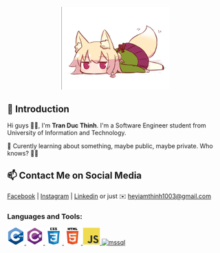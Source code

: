<p align="center">
  <a href="https://github.com/OctGuy">
    <img src="meow.png" alt="Banner" width="50%">
  </a>
</p>

## 👋 Introduction

Hi guys 🙆‍♂️, I'm **Tran Duc Thinh**. I'm a Software Engineer student from University of Information and Technology. 

🧘 Curently learning about something, maybe public, maybe private. Who knows? 💁‍♂️

## 📫 Contact Me on Social Media

[Facebook][-1] | [Instagram][0] | [Linkedin][1] or just ✉️ heyiamthinh1003@gmail.com

<h3 align="left">Languages and Tools:</h3>
<p align="left"> <a href="https://www.w3schools.com/cpp/" target="_blank" rel="noreferrer"> <img src="https://raw.githubusercontent.com/devicons/devicon/master/icons/cplusplus/cplusplus-original.svg" alt="cplusplus" width="40" height="40"/> </a> <a href="https://www.w3schools.com/cs/" target="_blank" rel="noreferrer"> <img src="https://raw.githubusercontent.com/devicons/devicon/master/icons/csharp/csharp-original.svg" alt="csharp" width="40" height="40"/> </a> <a href="https://www.w3schools.com/css/" target="_blank" rel="noreferrer"> <img src="https://raw.githubusercontent.com/devicons/devicon/master/icons/css3/css3-original-wordmark.svg" alt="css3" width="40" height="40"/> </a> <a href="https://www.w3.org/html/" target="_blank" rel="noreferrer"> <img src="https://raw.githubusercontent.com/devicons/devicon/master/icons/html5/html5-original-wordmark.svg" alt="html5" width="40" height="40"/> </a> <a href="https://developer.mozilla.org/en-US/docs/Web/JavaScript" target="_blank" rel="noreferrer"> <img src="https://raw.githubusercontent.com/devicons/devicon/master/icons/javascript/javascript-original.svg" alt="javascript" width="40" height="40"/> </a> <a href="https://www.microsoft.com/en-us/sql-server" target="_blank" rel="noreferrer"> <img src="https://www.svgrepo.com/show/303229/microsoft-sql-server-logo.svg" alt="mssql" width="40" height="40"/> </a> </p>

[-1]: https://www.facebook.com/octguy31/
[0]: https://www.instagram.com/tdt.0310/
[1]: https://www.linkedin.com/in/octguy31/
